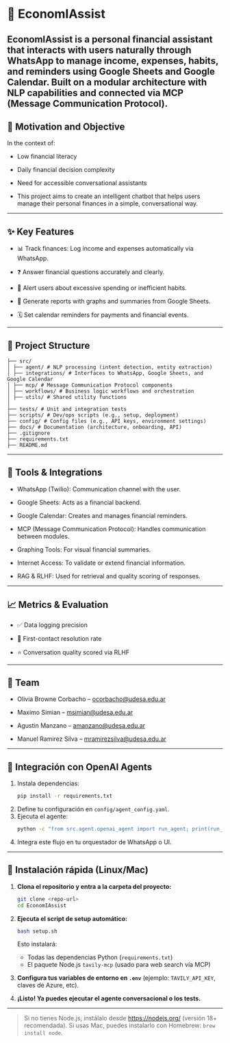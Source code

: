 # 🧠 EconomIAssist

EconomIAssist is a personal financial assistant that interacts with users naturally through WhatsApp to manage income, expenses, habits, and reminders using Google Sheets and Google Calendar. Built on a modular architecture with NLP capabilities and connected via MCP (Message Communication Protocol).
---

## 🎯 Motivation and Objective
In the context of:

* Low financial literacy

* Daily financial decision complexity

* Need for accessible conversational assistants

* This project aims to create an intelligent chatbot that helps users manage their personal finances in a simple, conversational way.

---

## ✨ Key Features
* 📊 Track finances: Log income and expenses automatically via WhatsApp.

* ❓ Answer financial questions accurately and clearly.

* 🚨 Alert users about excessive spending or inefficient habits.

* 🧾 Generate reports with graphs and summaries from Google Sheets.

* 🗓️ Set calendar reminders for payments and financial events.

---

## 📁 Project Structure

```
├── src/
│ ├── agent/ # NLP processing (intent detection, entity extraction)
│ ├── integrations/ # Interfaces to WhatsApp, Google Sheets, and Google Calendar
│ ├── mcp/ # Message Communication Protocol components
│ ├── workflows/ # Business logic workflows and orchestration
│ ├── utils/ # Shared utility functions
│
├── tests/ # Unit and integration tests
├── scripts/ # Dev/ops scripts (e.g., setup, deployment)
├── config/ # Config files (e.g., API keys, environment settings)
├── docs/ # Documentation (architecture, onboarding, API)
├── .gitignore
├── requirements.txt
├── README.md
```
---

## 🔌 Tools & Integrations
* WhatsApp (Twilio): Communication channel with the user.

* Google Sheets: Acts as a financial backend.

* Google Calendar: Creates and manages financial reminders.

* MCP (Message Communication Protocol): Handles communication between modules.

* Graphing Tools: For visual financial summaries.

* Internet Access: To validate or extend financial information.

* RAG & RLHF: Used for retrieval and quality scoring of responses.

---

## 📈 Metrics & Evaluation
* ✅ Data logging precision

* 🧠 First-contact resolution rate

* ⭐ Conversation quality scored via RLHF

---

## 👥 Team
* Olivia Browne Corbacho – ocorbacho@udesa.edu.ar

* Maximo Simian – msimian@udesa.edu.ar

* Agustin Manzano – amanzano@udesa.edu.ar

* Manuel Ramirez Silva – mramirezsilva@udesa.edu.ar

---

## 🤖 Integración con OpenAI Agents

1. Instala dependencias:  
   ```bash
   pip install -r requirements.txt
   ```
2. Define tu configuración en `config/agent_config.yaml`.  
3. Ejecuta el agente:  
   ```bash
   python -c "from src.agent.openai_agent import run_agent; print(run_agent('¿Cuál es mi saldo actual?'))"
   ```
4. Integra este flujo en tu orquestador de WhatsApp o UI.

---

## 🚀 Instalación rápida (Linux/Mac)

1. **Clona el repositorio y entra a la carpeta del proyecto:**
   ```bash
   git clone <repo-url>
   cd EconomIAssist
   ```
2. **Ejecuta el script de setup automático:**
   ```bash
   bash setup.sh
   ```
   Esto instalará:
   - Todas las dependencias Python (`requirements.txt`)
   - El paquete Node.js `tavily-mcp` (usado para web search vía MCP)

3. **Configura tus variables de entorno en `.env`** (ejemplo: `TAVILY_API_KEY`, claves de Azure, etc).

4. **¡Listo! Ya puedes ejecutar el agente conversacional o los tests.**

---

> Si no tienes Node.js, instálalo desde https://nodejs.org/ (versión 18+ recomendada). Si usas Mac, puedes instalarlo con Homebrew: `brew install node`.
